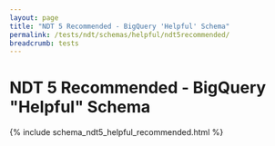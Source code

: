 ```yaml
---
layout: page
title: "NDT 5 Recommended - BigQuery 'Helpful' Schema"
permalink: /tests/ndt/schemas/helpful/ndt5recommended/
breadcrumb: tests
---
```


# NDT 5 Recommended - BigQuery "Helpful" Schema

{% include schema_ndt5_helpful_recommended.html %}
